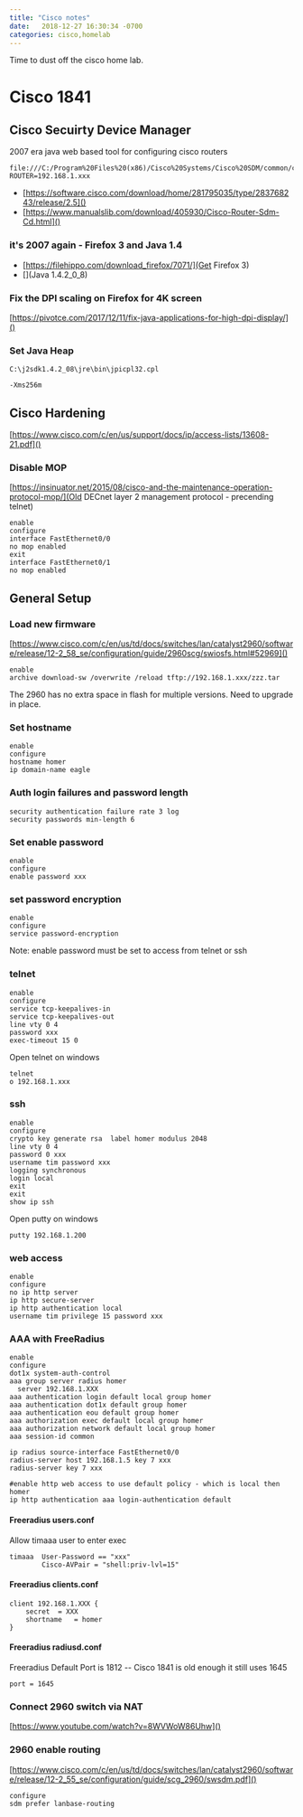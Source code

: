 ```yaml
---
title: "Cisco notes"  
date:   2018-12-27 16:30:34 -0700
categories: cisco,homelab
---
```


Time to dust off the cisco home lab.

# Cisco 1841

## Cisco Secuirty Device Manager

2007 era java web based tool for configuring cisco routers

    file:///C:/Program%20Files%20(x86)/Cisco%20Systems/Cisco%20SDM/common/common/launcher.html?ROUTER=192.168.1.xxx

- [https://software.cisco.com/download/home/281795035/type/283768243/release/2.5]()
- [https://www.manualslib.com/download/405930/Cisco-Router-Sdm-Cd.html]()

### it's 2007 again - Firefox 3 and Java 1.4

- [https://filehippo.com/download_firefox/7071/](Get Firefox 3)
- [](Java 1.4.2_0_8)

### Fix the DPI scaling on Firefox for 4K screen
[https://pivotce.com/2017/12/11/fix-java-applications-for-high-dpi-display/]()

### Set Java Heap
    C:\j2sdk1.4.2_08\jre\bin\jpicpl32.cpl

    -Xms256m

## Cisco Hardening

[https://www.cisco.com/c/en/us/support/docs/ip/access-lists/13608-21.pdf]()

### Disable MOP
[https://insinuator.net/2015/08/cisco-and-the-maintenance-operation-protocol-mop/](Old DECnet layer 2 management protocol - precending telnet)

    enable
    configure
    interface FastEthernet0/0
    no mop enabled
    exit
    interface FastEthernet0/1
    no mop enabled

## General Setup

### Load new firmware
[https://www.cisco.com/c/en/us/td/docs/switches/lan/catalyst2960/software/release/12-2_58_se/configuration/guide/2960scg/swiosfs.html#52969]()

    enable
    archive download-sw /overwrite /reload tftp://192.168.1.xxx/zzz.tar

The 2960 has no extra space in flash for multiple versions.   Need to upgrade in place.

### Set hostname
    enable
    configure
    hostname homer
    ip domain-name eagle

### Auth login failures and password length
    security authentication failure rate 3 log
    security passwords min-length 6

### Set enable password
    enable
    configure
    enable password xxx

### set password encryption
    enable 
    configure
    service password-encryption

Note: enable password must be set to access from telnet or ssh

### telnet 
    enable
    configure
    service tcp-keepalives-in
    service tcp-keepalives-out    
    line vty 0 4
    password xxx
    exec-timeout 15 0

Open telnet on windows

    telnet
    o 192.168.1.xxx
    
### ssh
    enable
    configure
    crypto key generate rsa  label homer modulus 2048
    line vty 0 4
    password 0 xxx
    username tim password xxx
    logging synchronous
    login local
    exit
    exit
    show ip ssh

Open putty on windows

    putty 192.168.1.200    

### web access
    enable
    configure
    no ip http server
    ip http secure-server
    ip http authentication local
    username tim privilege 15 password xxx

### AAA with FreeRadius
    enable    
    configure
    dot1x system-auth-control
    aaa group server radius homer
      server 192.168.1.XXX
    aaa authentication login default local group homer
    aaa authentication dot1x default group homer
    aaa authentication eou default group homer
    aaa authorization exec default local group homer 
    aaa authorization network default local group homer 
    aaa session-id common

    ip radius source-interface FastEthernet0/0 
    radius-server host 192.168.1.5 key 7 xxx
    radius-server key 7 xxx

    #enable http web access to use default policy - which is local then homer
    ip http authentication aaa login-authentication default

#### Freeradius users.conf

Allow timaaa user to enter exec

    timaaa  User-Password == "xxx"
            Cisco-AVPair = "shell:priv-lvl=15"

#### Freeradius clients.conf
    client 192.168.1.XXX {
        secret	= XXX
        shortname	= homer
    }

#### Freeradius radiusd.conf

Freeradius Default Port is 1812 -- Cisco 1841 is old enough it still uses 1645

    port = 1645

### Connect 2960 switch via NAT

[https://www.youtube.com/watch?v=8WVWoW86Uhw]()

### 2960 enable routing
[https://www.cisco.com/c/en/us/td/docs/switches/lan/catalyst2960/software/release/12-2_55_se/configuration/guide/scg_2960/swsdm.pdf]()

    configure
    sdm prefer lanbase-routing